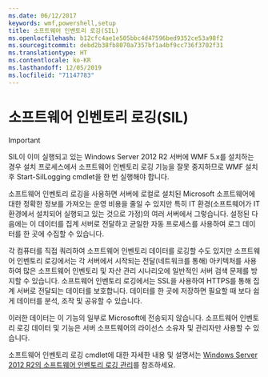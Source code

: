 ```yaml
---
ms.date: 06/12/2017
keywords: wmf,powershell,setup
title: 소프트웨어 인벤토리 로깅(SIL)
ms.openlocfilehash: b12cfc4ae1e505bbc4d47596bed9352ce53a98f2
ms.sourcegitcommit: debd2b38fb8070a7357bf1a4bf9cc736f3702f31
ms.translationtype: HT
ms.contentlocale: ko-KR
ms.lasthandoff: 12/05/2019
ms.locfileid: "71147783"
---
```

# <a name="software-inventory-logging-sil"></a>소프트웨어 인벤토리 로깅(SIL)

> [!IMPORTANT]
> SIL이 이미 실행되고 있는 Windows Server 2012 R2 서버에 WMF 5.x를 설치하는 경우 설치 프로세스에서 소프트웨어 인벤토리 로깅 기능을 잘못 중지하므로 WMF 설치 후 Start-SilLogging cmdlet을 한 번 실행해야 합니다.

소프트웨어 인벤토리 로깅을 사용하면 서버에 로컬로 설치된 Microsoft 소프트웨어에 대한 정확한 정보를 가져오는 운영 비용을 줄일 수 있지만 특히 IT 환경(소프트웨어가 IT 환경에서 설치되어 실행되고 있는 것으로 가정)의 여러 서버에서 그렇습니다. 설정된 다음에는 이 데이터를 집계 서버로 전달하고 균일한 자동 프로세스를 사용하여 로그 데이터를 한 곳에 수집할 수 있습니다.

각 컴퓨터를 직접 쿼리하여 소프트웨어 인벤토리 데이터를 로깅할 수도 있지만 소프트웨어 인벤토리 로깅에서는 각 서버에서 시작되는 전달(네트워크를 통해) 아키텍처를 사용하여 많은 소프트웨어 인벤토리 및 자산 관리 시나리오에 일반적인 서버 검색 문제를 방지할 수 있습니다. 소프트웨어 인벤토리 로깅에서는 SSL을 사용하여 HTTPS를 통해 집계 서버로 전달되는 데이터를 보호합니다. 데이터를 한 곳에 저장하면 필요할 때 보다 쉽게 데이터를 분석, 조작 및 공유할 수 있습니다.

이러한 데이터는 이 기능의 일부로 Microsoft에 전송되지 않습니다. 소프트웨어 인벤토리 로깅 데이터 및 기능은 서버 소프트웨어의 라이선스 소유자 및 관리자만 사용할 수 있습니다.

소프트웨어 인벤토리 로깅 cmdlet에 대한 자세한 내용 및 설명서는 [Windows Server 2012 R2의 소프트웨어 인벤토리 로깅 관리](/previous-versions/windows/it-pro/windows-server-2012-R2-and-2012/dn383584(v=ws.11))를 참조하세요.

